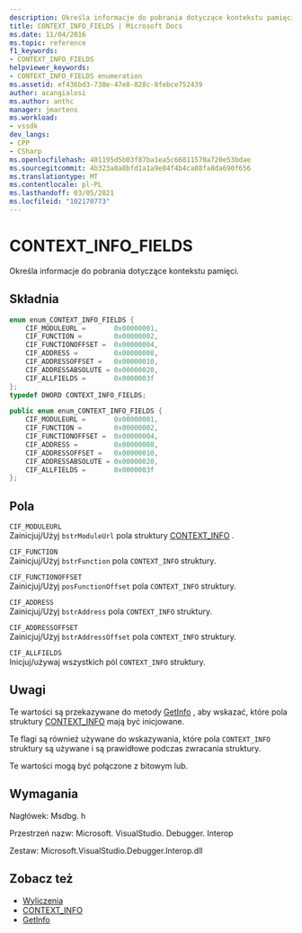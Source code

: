 ```yaml
---
description: Określa informacje do pobrania dotyczące kontekstu pamięci.
title: CONTEXT_INFO_FIELDS | Microsoft Docs
ms.date: 11/04/2016
ms.topic: reference
f1_keywords:
- CONTEXT_INFO_FIELDS
helpviewer_keywords:
- CONTEXT_INFO_FIELDS enumeration
ms.assetid: ef436bd3-738e-47e8-828c-8febce752439
author: acangialosi
ms.author: anthc
manager: jmartens
ms.workload:
- vssdk
dev_langs:
- CPP
- CSharp
ms.openlocfilehash: 401195d5b03f87ba1ea5c66811570a720e53bdae
ms.sourcegitcommit: 4b323a8a8bfd1a1a9e84f4b4ca88fa8da690f656
ms.translationtype: MT
ms.contentlocale: pl-PL
ms.lasthandoff: 03/05/2021
ms.locfileid: "102170773"
---
```

# <a name="context_info_fields"></a>CONTEXT_INFO_FIELDS
Określa informacje do pobrania dotyczące kontekstu pamięci.

## <a name="syntax"></a>Składnia

```cpp
enum enum_CONTEXT_INFO_FIELDS {
    CIF_MODULEURL =       0x00000001,
    CIF_FUNCTION =        0x00000002,
    CIF_FUNCTIONOFFSET =  0x00000004,
    CIF_ADDRESS =         0x00000008,
    CIF_ADDRESSOFFSET =   0x00000010,
    CIF_ADDRESSABSOLUTE = 0x00000020,
    CIF_ALLFIELDS =       0x0000003f
};
typedef DWORD CONTEXT_INFO_FIELDS;
```

```csharp
public enum enum_CONTEXT_INFO_FIELDS {
    CIF_MODULEURL =       0x00000001,
    CIF_FUNCTION =        0x00000002,
    CIF_FUNCTIONOFFSET =  0x00000004,
    CIF_ADDRESS =         0x00000008,
    CIF_ADDRESSOFFSET =   0x00000010,
    CIF_ADDRESSABSOLUTE = 0x00000020,
    CIF_ALLFIELDS =       0x0000003f
};
```

## <a name="fields"></a>Pola
`CIF_MODULEURL`\
Zainicjuj/Użyj `bstrModuleUrl` pola struktury [CONTEXT_INFO](../../../extensibility/debugger/reference/context-info.md) .

`CIF_FUNCTION`\
Zainicjuj/Użyj `bstrFunction` pola `CONTEXT_INFO` struktury.

`CIF_FUNCTIONOFFSET`\
Zainicjuj/Użyj `posFunctionOffset` pola `CONTEXT_INFO` struktury.

`CIF_ADDRESS`\
Zainicjuj/Użyj `bstrAddress` pola `CONTEXT_INFO` struktury.

`CIF_ADDRESSOFFSET`\
Zainicjuj/Użyj `bstrAddressOffset` pola `CONTEXT_INFO` struktury.

`CIF_ALLFIELDS`\
Inicjuj/używaj wszystkich pól `CONTEXT_INFO` struktury.

## <a name="remarks"></a>Uwagi
Te wartości są przekazywane do metody [GetInfo](../../../extensibility/debugger/reference/idebugmemorycontext2-getinfo.md) , aby wskazać, które pola struktury [CONTEXT_INFO](../../../extensibility/debugger/reference/context-info.md) mają być inicjowane.

Te flagi są również używane do wskazywania, które pola `CONTEXT_INFO` struktury są używane i są prawidłowe podczas zwracania struktury.

Te wartości mogą być połączone z bitowym lub.

## <a name="requirements"></a>Wymagania
Nagłówek: Msdbg. h

Przestrzeń nazw: Microsoft. VisualStudio. Debugger. Interop

Zestaw: Microsoft.VisualStudio.Debugger.Interop.dll

## <a name="see-also"></a>Zobacz też
- [Wyliczenia](../../../extensibility/debugger/reference/enumerations-visual-studio-debugging.md)
- [CONTEXT_INFO](../../../extensibility/debugger/reference/context-info.md)
- [GetInfo](../../../extensibility/debugger/reference/idebugmemorycontext2-getinfo.md)

